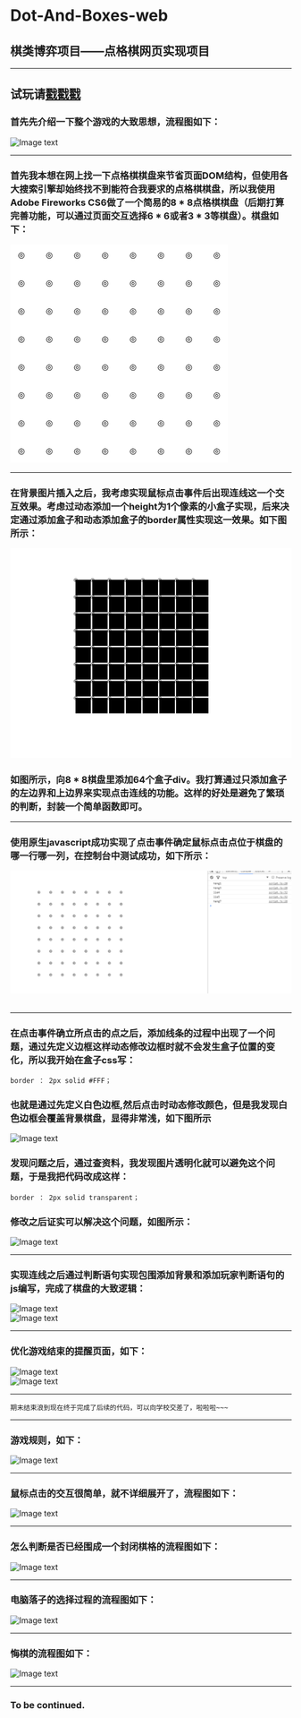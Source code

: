 # Dot-And-Boxes-web
## 棋类博弈项目——点格棋网页实现项目  
***
## 试玩请[戳戳戳](http://wdywae.cn/tmp/)
###  首先先介绍一下整个游戏的大致思想，流程图如下：
  ![Image text](https://github.com/Ts799498164/Dot-And-Boxes_web/blob/master/images/pic.png)
   - - - -  
### 首先我本想在网上找一下点格棋棋盘来节省页面DOM结构，但使用各大搜索引擎却始终找不到能符合我要求的点格棋棋盘，所以我使用Adobe Fireworks CS6做了一个简易的8 * 8点格棋棋盘（后期打算完善功能，可以通过页面交互选择6 * 6或者3 * 3等棋盘）。棋盘如下：  
![Image text](https://github.com/Ts799498164/Dot-And-Boxes-web-/blob/master/Checkerboard.png) 
  - - - -
### 在背景图片插入之后，我考虑实现鼠标点击事件后出现连线这一个交互效果。考虑过动态添加一个height为1个像素的小盒子实现，后来决定通过添加盒子和动态添加盒子的border属性实现这一效果。如下图所示：    
![Image text](https://github.com/Ts799498164/image-folder/blob/master/Checkerboard1.png)   
### 如图所示，向8 * 8棋盘里添加64个盒子div。我打算通过只添加盒子的左边界和上边界来实现点击连线的功能。这样的好处是避免了繁琐的判断，封装一个简单函数即可。  
  - - - -     
### 使用原生javascript成功实现了点击事件确定鼠标点击点位于棋盘的哪一行哪一列，在控制台中测试成功，如下所示：
![Image text](https://github.com/Ts799498164/image-folder/blob/master/Checkerboard3.png)  
  - - - -
### 在点击事件确立所点击的点之后，添加线条的过程中出现了一个问题，通过先定义边框这样动态修改边框时就不会发生盒子位置的变化，所以我开始在盒子css写：  
`border ： 2px solid #FFF；`  
### 也就是通过先定义白色边框,然后点击时动态修改颜色，但是我发现白色边框会覆盖背景棋盘，显得非常浅，如下图所示
![Image text](https://github.com/Ts799498164/Dot-And-Boxes_web/blob/master/images/white.png)   
### 发现问题之后，通过查资料，我发现图片透明化就可以避免这个问题，于是我把代码改成这样：
`border ： 2px solid transparent；` 
### 修改之后证实可以解决这个问题，如图所示：
![Image text](https://github.com/Ts799498164/Dot-And-Boxes_web/blob/master/images/transparent.png)   
  - - - - 
### 实现连线之后通过判断语句实现包围添加背景和添加玩家判断语句的js编写，完成了棋盘的大致逻辑：
![Image text](https://github.com/Ts799498164/Dot-And-Boxes_web/blob/master/images/1.png)   
![Image text](https://github.com/Ts799498164/Dot-And-Boxes_web/blob/master/images/2.png)   
  - - - - 
### 优化游戏结束的提醒页面，如下：
![Image text](https://github.com/Ts799498164/Dot-And-Boxes_web/blob/master/images/3.png)   
![Image text](https://github.com/Ts799498164/Dot-And-Boxes_web/blob/master/images/4.png)   
  - - - - 
`期末结束浪到现在终于完成了后续的代码，可以向学校交差了，啦啦啦~~~ `
  - - - - 
### 游戏规则，如下：
![Image text](https://github.com/Ts799498164/Dot-And-Boxes_web/blob/master/images/QQ%E5%9B%BE%E7%89%8720170216160010.png)   
  - - - -    
### 鼠标点击的交互很简单，就不详细展开了，流程图如下：
  ![Image text](https://github.com/Ts799498164/Dot-And-Boxes_web/blob/master/images/Untitled%20Diagram1.png)
   - - - -   
### 怎么判断是否已经围成一个封闭棋格的流程图如下：
  ![Image text](https://github.com/Ts799498164/Dot-And-Boxes_web/blob/master/images/isSurround.png)
   - - - -  
### 电脑落子的选择过程的流程图如下：
  ![Image text](https://github.com/Ts799498164/Dot-And-Boxes_web/blob/master/images/Untitled%20Diagram.png)
   - - - -  
### 悔棋的流程图如下：
  ![Image text](https://github.com/Ts799498164/Dot-And-Boxes_web/blob/master/images/goBack.png)
   - - - -  
   
### To be continued.




